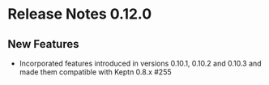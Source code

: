 # Release Notes 0.12.0

## New Features

- Incorporated features introduced in versions 0.10.1, 0.10.2 and 0.10.3 and made them compatible with Keptn 0.8.x #255
